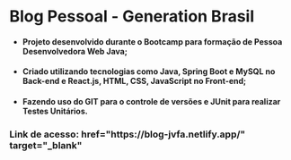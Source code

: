 # Blog Pessoal - Generation Brasil

<ul>
  <li><h4>Projeto desenvolvido durante o Bootcamp para formação de Pessoa Desenvolvedora Web Java;</h4></li>
  <li><h4>Criado utilizando tecnologias como Java, Spring Boot e MySQL no Back-end e React.js, HTML, CSS, JavaScript no Front-end;</h4></li>
  <li><h4>Fazendo uso do GIT para o controle de versões e JUnit para realizar Testes Unitários.</h4></li>
</ul>


<h3>Link de acesso: <a>href="https://blog-jvfa.netlify.app/" target="_blank"</a></h3
